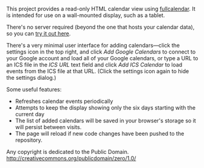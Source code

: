 This project provides a read-only HTML calendar view using [fullcalendar][1].
It is intended for use on a wall-mounted display, such as a tablet.

There's no server required (beyond the one that hosts your calendar data),
so you can [try it out here](https://ryjones.github.io/calendarview).

There's a very minimal user interface for adding calendars—click the settings icon in the top right, and click _Add Google Calendars_ to connect to your Google account and load all of your Google calendars, or type a URL to an ICS file in the _ICS URL_ text field and click _Add ICS Calendar_ to load events from the ICS file at that URL. (Click the settings icon again to hide the settings dialog.)

Some useful features:
* Refreshes calendar events periodically
* Attempts to keep the display showing only the six days starting with the current day
* The list of added calendars will be saved in your browser's storage so it will persist between visits.
* The page will reload if new code changes have been pushed to the repository.

Any copyright is dedicated to the Public Domain.  
http://creativecommons.org/publicdomain/zero/1.0/


[1]: http://fullcalendar.io/
